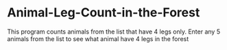 # Animal-Leg-Count-in-the-Forest

This program counts animals from the list that have 4 legs only. 
Enter any 5 animals from the list to see what animal have 4 legs in the forest
